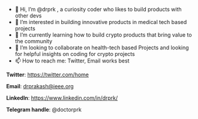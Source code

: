 - 👋 Hi, I’m @drprk , a curiosity coder who likes to build products with other devs
- 👀 I’m interested in building innovative products in medical tech based projects 
- 🌱 I’m currently learning how to build crypto products that bring value to the community
- 💞️ I’m looking to collaborate on health-tech based Projects and looking for helpful insights on coding for crypto projects
- 📫 How to reach me: Twitter, Email works best

**Twitter**: https://twitter.com/home

**Email**: drprakash@ieee.org

**LinkedIn**: https://www.linkedin.com/in/drprk/


**Telegram handle**: @doctorprk

